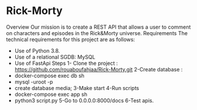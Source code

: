 # Rick-Morty
Overview
Our mission is to create a REST API that allows a user to comment on characters and episodes in the Rick&Morty universe.
Requirements
The technical requirements for this project are as follows:
- Use of Python 3.8.
- Use of a relational SGDB: MySQL
- Use of FastApi
Steps
1- Clone the project : https://github.com/rouaboufahjaa/Rick-Morty.git
2-Create database : 
- docker-compose exec db sh 
- mysql -uroot -p
- create database media;
3-Make start
4-Run scripts
- docker-compose exec app sh
- python3 script.py
5-Go to 0.0.0.0:8000/docs
6-Test apis.
